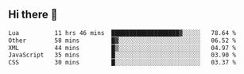 ## Hi there 👋
<!--START_SECTION:waka-->

```txt
Lua          11 hrs 46 mins  ███████████████████▓░░░░░   78.64 %
Other        58 mins         █▓░░░░░░░░░░░░░░░░░░░░░░░   06.52 %
XML          44 mins         █▒░░░░░░░░░░░░░░░░░░░░░░░   04.97 %
JavaScript   35 mins         █░░░░░░░░░░░░░░░░░░░░░░░░   03.90 %
CSS          30 mins         █░░░░░░░░░░░░░░░░░░░░░░░░   03.37 %
```

<!--END_SECTION:waka-->

